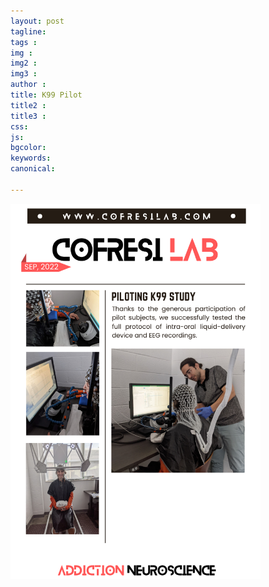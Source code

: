 ```yaml
---
layout: post
tagline: 
tags : 
img : 
img2 :
img3 : 
author : 
title: K99 Pilot
title2 : 
title3 : 
css: 
js: 
bgcolor: 
keywords: 
canonical:

---
```



<span class="image small"><img src="assets/images/news/k99pilot.png" alt="" width="400"/></span>
